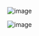 ![image](https://user-images.githubusercontent.com/57019745/169038155-67aefcd8-1407-41fe-b0f2-978889f327da.png)

![image](https://user-images.githubusercontent.com/57019745/169042496-cd235ea0-a675-4a14-88e9-d57c286c93f1.png)
